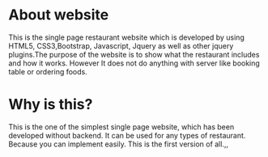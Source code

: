 # About website 
This is the single page restaurant website which is developed by using HTML5, CSS3,Bootstrap, Javascript, Jquery as well as other jquery plugins.The purpose of the website is to show what the restaurant includes and how it works. However It does not do anything with server like booking table or ordering foods.  


# Why is this? 
This is the one of the simplest single page website, which has been developed without backend. It can be used for any types of restaurant. Because you can implement easily.
This is the first version
of all.,,
 

